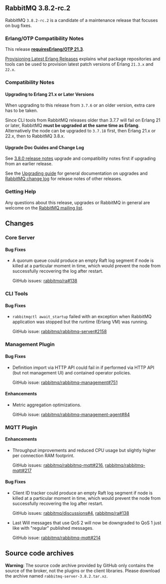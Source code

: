 ## RabbitMQ 3.8.2-rc.2

RabbitMQ `3.8.2-rc.2` is a candidate of a maintenance release that focuses on bug fixes.

### Erlang/OTP Compatibility Notes

This release [**requiresErlang/OTP 21.3**](https://www.rabbitmq.com/which-erlang.html).

[Provisioning Latest Erlang Releases](https://www.rabbitmq.com/which-erlang.html#erlang-repositories) explains
what package repositories and tools can be used to provision latest patch versions of Erlang `21.3.x` and `22.x`.

### Compatibility Notes

#### Upgrading to Erlang 21.x or Later Versions

When upgrading to this release from `3.7.6` or an older version, extra care has to be taken.

Since CLI tools from RabbitMQ releases older than 3.7.7 will fail on Erlang 21 or later,
RabbitMQ **must be upgraded at the same time as Erlang**. Alternatively the node can be upgraded
to `3.7.18` first, then Erlang 21.x or 22.x, then to RabbitMQ 3.8.x.

#### Upgrade Doc Guides and Change Log

See [3.8.0 release notes](https://github.com/rabbitmq/rabbitmq-server/releases/tag/v3.8.0) upgrade
and compatibility notes first if upgrading from an earlier release.

See the [Upgrading guide](https://www.rabbitmq.com/upgrade.html) for general documentation on upgrades
and [RabbitMQ change log](https://www.rabbitmq.com/changelog.html) for release notes of other releases.

### Getting Help

Any questions about this release, upgrades or RabbitMQ in general are welcome on the
[RabbitMQ mailing list](https://groups.google.com/forum/#!forum/rabbitmq-users).


## Changes

### Core Server

#### Bug Fixes

 * A quorum queue could produce an empty Raft log segment if node is killed at a particular moment in time,
   which would prevent the node from successfully recovering the log after restart.

   GitHub issues: [rabbitmq/ra#138](https://github.com/rabbitmq/ra/pull/138)


### CLI Tools

#### Bug Fixes

 * `rabbitmqctl await_startup` failed with an exception when RabbitMQ application was stopped but the
    runtime (Erlang VM) was running.

   GitHub issue: [rabbitmq/rabbitmq-server#2158](https://github.com/rabbitmq/rabbitmq-server/issues/2158)


### Management Plugin

#### Bug Fixes

 * Definition import via HTTP API could fail in if performed via HTTP API (but not management UI)
   and contained operator policies.

   GitHub issue: [rabbitmq/rabbitmq-management#751](https://github.com/rabbitmq/rabbitmq-management/issues/751)

#### Enhancements

 * Metric aggregation optimizations.

   GitHub issue: [rabbitmq/rabbitmq-management-agent#84](https://github.com/rabbitmq/rabbitmq-management-agent/pull/84)


### MQTT Plugin

#### Enhancements

 * Throughput improvements and reduced CPU usage but slightly higher per connection RAM footprint.

   GitHub issues: [rabbitmq/rabbitmq-mqtt#216](https://github.com/rabbitmq/rabbitmq-mqtt/pull/216), [rabbitmq/rabbitmq-mqtt#217](https://github.com/rabbitmq/rabbitmq-mqtt/pull/217)

#### Bug Fixes

 * Client ID tracker could produce an empty Raft log segment if node is killed at a particular moment in time,
   which would prevent the node from successfully recovering the log after restart.

   GitHub issues: [rabbitmq/discussions#4](https://github.com/rabbitmq/discussions/issues/4), [rabbitmq/ra#138](https://github.com/rabbitmq/ra/pull/138)

 * Last Will messages that use QoS 2 will now be downgraded to QoS 1 just like with "regular" published messages.

   GitHub issue: [rabbitmq/rabbitmq-mqtt#214](https://github.com/rabbitmq/rabbitmq-mqtt/issues/214)


## Source code archives

**Warning**: The source code archive provided by GitHub only contains the source of the broker,
not the plugins or the client libraries. Please download the archive named `rabbitmq-server-3.8.2.tar.xz`.
